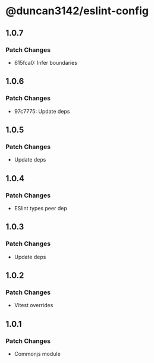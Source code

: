 # @duncan3142/eslint-config

## 1.0.7

### Patch Changes

- 615fca0: Infer boundaries

## 1.0.6

### Patch Changes

- 97c7775: Update deps

## 1.0.5

### Patch Changes

- Update deps

## 1.0.4

### Patch Changes

- ESlint types peer dep

## 1.0.3

### Patch Changes

- Update deps

## 1.0.2

### Patch Changes

- Vitest overrides

## 1.0.1

### Patch Changes

- Commonjs module
